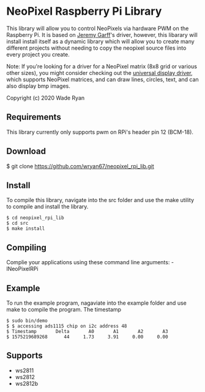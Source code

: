 # NeoPixel Raspberry Pi Library

This library will allow you to control NeoPixels via hardware PWM on the Raspberry Pi.  It is based on [Jeremy Garff](https://github.com/jgarff/rpi_ws281x)'s driver, however, this libarary will install install itself as a dynamic library which will allow you to create many different projects without needing to copy the neopixel source files into every project you create.

Note:  If you're looking for a driver for a NeoPixel matrix (8x8 grid or various other sizes), you might consider checking out the [universal display driver](https://github.com/wryan67/udd_rpi_lib), which supports NeoPixel matrices, and can draw lines, circles, text, and can also display bmp images.

Copyright (c) 2020 Wade Ryan


## Requirements
This library currently only supports pwm on RPi's header pin 12 (BCM-18).


## Download

$ git clone https://github.com/wryan67/neopixel_rpi_lib.git


## Install
To compile this library, navigate into the src folder and use the make utility to compile 
and install the library.

    $ cd neopixel_rpi_lib
    $ cd src
    $ make install


## Compiling
Complie your applications using these command line arguments: -lNeoPixelRPi


## Example
To run the example program, nagaviate into the example folder and use make to compile the program.  The timestamp 

    $ sudo bin/demo
    $ $ accessing ads1115 chip on i2c address 48
    $ Timestamp       Delta       A0       A1       A2       A3
    $ 1575219689268      44     1.73     3.91     0.00     0.00


## Supports
 
* ws2811
* ws2812
* ws2812b
